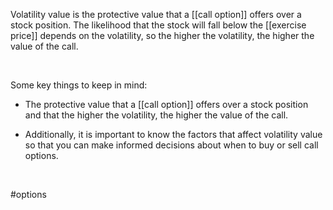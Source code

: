 Volatility value is the protective value that a [[call option]] offers over a stock position. The likelihood that the stock will fall below the [[exercise price]] depends on the volatility, so the higher the volatility, the higher the value of the call.  

<br>

Some key things to keep in mind:


* The protective value that a [[call option]] offers over a stock position and that the higher the volatility, the higher the value of the call.


* Additionally, it is important to know the factors that affect volatility value so that you can make informed decisions about when to buy or sell call options.

<br>

#options 